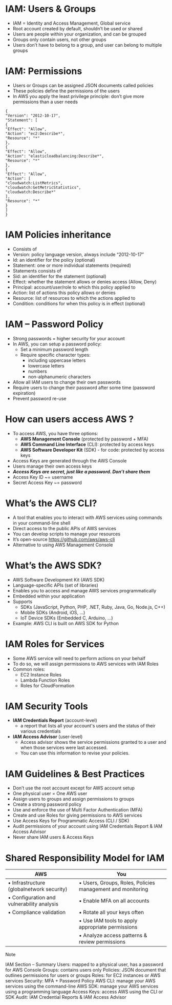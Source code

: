 # IAM: Users & Groups
*   IAM = Identity and Access Management, Global service
* Root account created by default, shouldn’t be used or shared
* Users are people within your organization, and can be grouped
* Groups only contain users, not other groups
* Users don’t have to belong to a group, and user can belong to multiple groups

# IAM: Permissions

* Users or Groups can be assigned JSON documents called policies
* These policies define the permissions of the users
* In AWS you apply the least privilege principle: don’t give more permissions than a user needs

```
{
"Version": "2012-10-17",
"Statement": [
{
"Effect": "Allow",
"Action": "ec2:Describe*",
"Resource": "*"
},
{
"Effect": "Allow",
"Action": "elasticloadbalancing:Describe*",
"Resource": "*"
},
{
"Effect": "Allow",
"Action": [
"cloudwatch:ListMetrics",
"cloudwatch:GetMetricStatistics",
"cloudwatch:Describe*"
],
"Resource": "*"
}
]
}
```

# IAM Policies inheritance

* Consists of
* Version: policy language version, always include “2012-10-17”
* Id: an identifier for the policy (optional)
* Statement: one or more individual statements (required)
* Statements consists of
* Sid: an identifier for the statement (optional)
* Effect: whether the statement allows or denies access (Allow, Deny)
* Principal: account/user/role to which this policy applied to
* Action: list of actions this policy allows or denies
* Resource: list of resources to which the actions applied to
* Condition: conditions for when this policy is in effect (optional)

# IAM – Password Policy
* Strong passwords = higher security for your account
* In AWS, you can setup a password policy:
  * Set a minimum password length
  * Require specific character types:
    * including uppercase letters
    * lowercase letters
    * numbers
    * non-alphanumeric characters
* Allow all IAM users to change their own passwords
* Require users to change their password after some time (password expiration)
* Prevent password re-use

# How can users access AWS ?
* To access AWS, you have three options:
  *  **AWS Management Console** (protected by password + MFA)
  *  **AWS Command Line Interface** (CLI): protected by access keys
  *  **AWS Software Developer Kit** (SDK) - for code: protected by access keys
* Access Keys are generated through the AWS Console
* Users manage their own access keys
* ***Access Keys are secret, just like a password. Don’t share them***
* Access Key ID ~= username
* Secret Access Key ~= password

# What’s the AWS CLI?
* A tool that enables you to interact with AWS services using commands in your command-line shell
* Direct access to the public APIs of AWS services
* You can develop scripts to manage your resources
* It’s open-source https://github.com/aws/aws-cli
* Alternative to using AWS Management Console

# What’s the AWS SDK?
* AWS Software Development Kit (AWS SDK)
* Language-specific APIs (set of libraries)
* Enables you to access and manage AWS services programmatically
* Embedded within your application
* Supports
  * SDKs (JavaScript, Python, PHP, .NET, Ruby, Java, Go, Node.js,
  C++)
  * Mobile SDKs (Android, iOS, …)
  * IoT Device SDKs (Embedded C, Arduino, …)
* Example: AWS CLI is built on AWS SDK for Python

# IAM Roles for Services
* Some AWS service will need to perform actions on your behalf
* To do so, we will assign permissions to AWS services with IAM Roles
* Common roles:
  * EC2 Instance Roles
  * Lambda Function Roles
  * Roles for CloudFormation

# IAM Security Tools
* **IAM Credentials Report** (account-level)
  * a report that lists all your account's users and the status of their various
  credentials
* **IAM Access Advisor** (user-level)
  * Access advisor shows the service permissions granted to a user and when those
  services were last accessed.
  * You can use this information to revise your policies.

# IAM Guidelines & Best Practices
* Don’t use the root account except for AWS account setup
* One physical user = One AWS user
* Assign users to groups and assign permissions to groups
* Create a strong password policy
* Use and enforce the use of Multi Factor Authentication (MFA)
* Create and use Roles for giving permissions to AWS services
* Use Access Keys for Programmatic Access (CLI / SDK)
* Audit permissions of your account using IAM Credentials Report & IAM Access Advisor
* Never share IAM users & Access Keys

# Shared Responsibility Model for IAM

| AWS                                        | You                                                        | 
|--------------------------------------------|------------------------------------------------------------|
| • Infrastructure (globalnetwork security)  | • Users, Groups, Roles, Policies management and monitoring |
| • Configuration and vulnerability analysis | • Enable MFA on all accounts                               |
| • Compliance validation                    | • Rotate all your keys often                               |
|                                            | • Use IAM tools to apply appropriate permissions           |
|                                            | • Analyze access patterns & review permissions             |

> [!NOTE]
> IAM Section – Summary
> Users: mapped to a physical user, has a password for AWS Console
> Groups: contains users only
> Policies: JSON document that outlines permissions for users or groups
> Roles: for EC2 instances or AWS services
> Security: MFA + Password Policy
> AWS CLI: manage your AWS services using the command-line
> AWS SDK: manage your AWS services using a programming language
> Access Keys: access AWS using the CLI or SDK
> Audit: IAM Credential Reports & IAM Access Advisor